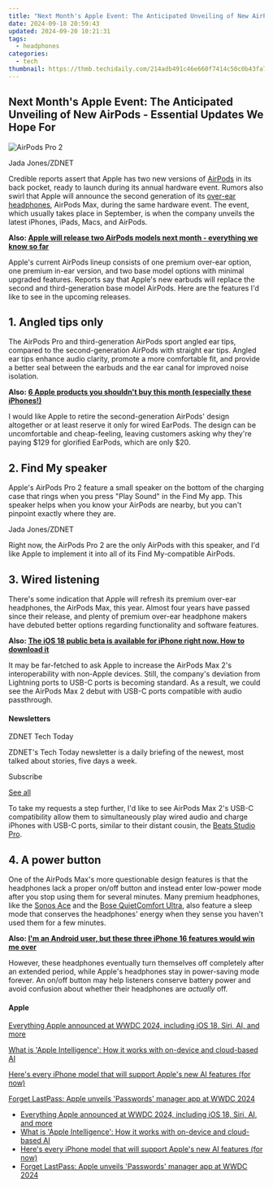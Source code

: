```yaml
---
title: "Next Month's Apple Event: The Anticipated Unveiling of New AirPods - Essential Updates We Hope For"
date: 2024-09-18 20:59:43
updated: 2024-09-20 10:21:31
tags:
  - headphones
categories:
  - tech
thumbnail: https://thmb.techidaily.com/214adb491c46e660f7414c50c0b43fa707653a1bb501fab4eb3e1c0ad873052e.jpg
---
```


## Next Month's Apple Event: The Anticipated Unveiling of New AirPods - Essential Updates We Hope For

![AirPods Pro 2](https://www.zdnet.com/a/img/resize/df8d47af6e94649902f615037298b3532335e96d/2024/08/19/13ef3b68-fd77-47a2-87cd-ead3e6b956c2/airpods-2.jpg?auto=webp&width=1280)

Jada Jones/ZDNET

Credible reports assert that Apple has two new versions of [AirPods](https://www.zdnet.com/article/best-airpods/) in its back pocket, ready to launch during its annual hardware event. Rumors also swirl that Apple will announce the second generation of its [over-ear headphones](https://www.zdnet.com/article/best-over-ear-headphones/), AirPods Max, during the same hardware event. The event, which usually takes place in September, is when the company unveils the latest iPhones, iPads, Macs, and AirPods.

**Also: [Apple will release two AirPods models next month - everything we know so far](https://www.zdnet.com/article/two-new-airpods-models-expected-this-fall-heres-everything-we-know-so-far/)**

Apple's current AirPods lineup consists of one premium over-ear option, one premium in-ear version, and two base model options with minimal upgraded features. Reports say that Apple's new earbuds will replace the second and third-generation base model AirPods. Here are the features I'd like to see in the upcoming releases.

## 1\. Angled tips only

The AirPods Pro and third-generation AirPods sport angled ear tips, compared to the second-generation AirPods with straight ear tips. Angled ear tips enhance audio clarity, promote a more comfortable fit, and provide a better seal between the earbuds and the ear canal for improved noise isolation.

**Also: [6 Apple products you shouldn't buy this month (especially these iPhones!)](https://www.zdnet.com/article/5-apple-products-you-shouldnt-buy-this-month-especially-these-iphones/)**

I would like Apple to retire the second-generation AirPods' design altogether or at least reserve it only for wired EarPods. The design can be uncomfortable and cheap-feeling, leaving customers asking why they're paying $129 for glorified EarPods, which are only $20.

## 2\. Find My speaker

Apple's AirPods Pro 2 feature a small speaker on the bottom of the charging case that rings when you press "Play Sound" in the Find My app. This speaker helps when you know your AirPods are nearby, but you can't pinpoint exactly where they are.

Jada Jones/ZDNET

Right now, the AirPods Pro 2 are the only AirPods with this speaker, and I'd like Apple to implement it into all of its Find My-compatible AirPods.

## 3\. Wired listening

There's some indication that Apple will refresh its premium over-ear headphones, the AirPods Max, this year. Almost four years have passed since their release, and plenty of premium over-ear headphone makers have debuted better options regarding functionality and software features.

**Also: [The iOS 18 public beta is available for iPhone right now. How to download it](https://www.zdnet.com/article/the-ios-18-public-beta-is-available-for-iphone-right-now-heres-how-to-download-it-and-which-models-support-it/)**

It may be far-fetched to ask Apple to increase the AirPods Max 2's interoperability with non-Apple devices. Still, the company's deviation from Lightning ports to USB-C ports is becoming standard. As a result, we could see the AirPods Max 2 debut with USB-C ports compatible with audio passthrough. 

#### Newsletters

ZDNET Tech Today

ZDNET's Tech Today newsletter is a daily briefing of the newest, most talked about stories, five days a week.

 Subscribe

[See all](https://www.zdnet.com/newsletters/)

To take my requests a step further, I'd like to see AirPods Max 2's USB-C compatibility allow them to simultaneously play wired audio and charge iPhones with USB-C ports, similar to their distant cousin, the [Beats Studio Pro](https://www.zdnet.com/article/beats-studio-pro-review/).

## 4\. A power button

One of the AirPods Max's more questionable design features is that the headphones lack a proper on/off button and instead enter low-power mode after you stop using them for several minutes. Many premium headphones, like the [Sonos Ace](https://www.zdnet.com/article/sonos-ace-review/) and the [Bose QuietComfort Ultra](https://www.zdnet.com/article/bose-quietcomfort-ultra-headphones-review/), also feature a sleep mode that conserves the headphones' energy when they sense you haven't used them for a few minutes.

**Also: [I'm an Android user, but these three iPhone 16 features would win me over](https://www.zdnet.com/article/im-an-android-user-but-these-three-iphone-16-features-would-win-me-over/)**

However, these headphones eventually turn themselves off completely after an extended period, while Apple's headphones stay in power-saving mode forever. An on/off button may help listeners conserve battery power and avoid confusion about whether their headphones are _actually_ off.

#### Apple

[Everything Apple announced at WWDC 2024, including iOS 18, Siri, AI, and more](https://www.zdnet.com/article/every-new-feature-apple-unveiled-for-iphone-ipad-mac-and-more-this-fall-including-ai/ "Everything Apple announced at WWDC 2024, including iOS 18, Siri, AI, and more")

[What is 'Apple Intelligence': How it works with on-device and cloud-based AI](https://www.zdnet.com/article/what-is-apple-intelligence-everything-to-know-about-ai-features-coming-to-iphones-macs-and-ipads/ "What is 'Apple Intelligence': How it works with on-device and cloud-based AI")

[Here's every iPhone model that will support Apple's new AI features (for now)](https://www.zdnet.com/article/ios-18-1-update-every-iphone-model-that-will-support-apples-new-ai-features-for-now/ "Here's every iPhone model that will support Apple's new AI features (for now)")

[Forget LastPass: Apple unveils 'Passwords' manager app at WWDC 2024](https://www.zdnet.com/article/forget-lastpass-apple-unveils-passwords-manager-app-at-wwdc-2024/ "Forget LastPass: Apple unveils 'Passwords' manager app at WWDC 2024")

* [Everything Apple announced at WWDC 2024, including iOS 18, Siri, AI, and more](https://www.zdnet.com/article/every-new-feature-apple-unveiled-for-iphone-ipad-mac-and-more-this-fall-including-ai/ "Everything Apple announced at WWDC 2024, including iOS 18, Siri, AI, and more")
* [What is 'Apple Intelligence': How it works with on-device and cloud-based AI](https://www.zdnet.com/article/what-is-apple-intelligence-everything-to-know-about-ai-features-coming-to-iphones-macs-and-ipads/ "What is 'Apple Intelligence': How it works with on-device and cloud-based AI")
* [Here's every iPhone model that will support Apple's new AI features (for now)](https://www.zdnet.com/article/ios-18-1-update-every-iphone-model-that-will-support-apples-new-ai-features-for-now/ "Here's every iPhone model that will support Apple's new AI features (for now)")
* [Forget LastPass: Apple unveils 'Passwords' manager app at WWDC 2024](https://www.zdnet.com/article/forget-lastpass-apple-unveils-passwords-manager-app-at-wwdc-2024/ "Forget LastPass: Apple unveils 'Passwords' manager app at WWDC 2024")

<ins class="adsbygoogle"
     style="display:block"
     data-ad-format="autorelaxed"
     data-ad-client="ca-pub-7571918770474297"
     data-ad-slot="1223367746"></ins>



<ins class="adsbygoogle"
     style="display:block"
     data-ad-client="ca-pub-7571918770474297"
     data-ad-slot="8358498916"
     data-ad-format="auto"
     data-full-width-responsive="true"></ins>
